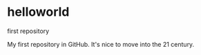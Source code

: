 # helloworld
first repository

My first repository in GitHub. It's nice to move into the 21 century.
